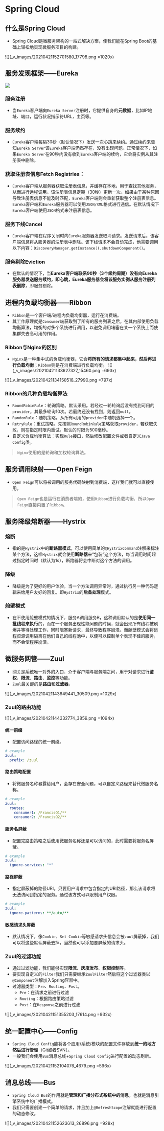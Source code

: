 # Spring Cloud

## 什么是Spring Cloud

- Spring Cloud是微服务架构的一站式解决方案，使我们能在Spring Boot的基础上轻松地实现微服务项目的构建。

![](_v_images/20210421152701580_17798.png =1020x)

## 服务发现框架——Eureka

![](_v_images/20210421133157692_29663.png)

### 服务注册

- 当`Eureka`客户端向`Eureka Server`注册时，它提供自身的**元数据**，比如IP地址、端口，运行状况指示符URL，主页等。

### 服务续约

- `Eureka`客户端每隔30秒（默认情况下）发送一次心跳来续约。通过续约来告知`Eureka Server`该`Eureka`客户端仍然存在，没有出现问题。正常情况下，如果`Eureka Server`在90秒内没有收到`Eureka`客户端的续约，它会将实例从其注册表中删除。

### 获取注册表信息Fetch Registries：

- `Eureka`客户端从服务器获取注册表信息，并缓存在本地，用于查找其他服务，从而进行远程调用。该注册表信息定期（30秒）更新一次。如果由于某种原因导致注册表信息不能及时匹配，`Eureka`客户端则会重新获取整个注册表信息。`Eureka`客户端和`Eureka`服务器可以使用`JSON/XML`格式进行通信。在默认情况下`Eureka`客户端使用`JSON`格式来注册表信息。

### 服务下线Cancel

- `Eureka`客户端在程序关闭时向`Eureka`服务器发送取消请求。发送请求后，该客户端信息将从服务器的注册表中删除。该下线请求不会自动完成，他需要调用以下内容：`DiscoveryManager.getInstance().shutdownComponent()`。

### 服务剔除Eviction

- 在默认的情况下，当**Eureka客户端联系90秒（3个续约周期）没有向Eureka服务器发送服务续约，即心跳，Eureka服务器会将该服务实例从服务注册列表删除**，即服务剔除。

## 进程内负载均衡器——Ribbon

- `Ribbon`是一个客户端/进程内负载均衡器，运行在消费端。
- 其工作原理就是`Consumer`端获取到了所有的服务列表之后，在其内部使用负载均衡算法，均衡的对多个系统进行调用，以避免调用堵塞在某一个系统上而使集群失去高可用的作用。

### Ribbon与Nginx的区别

- `Nginx`是一种集中式的负载均衡器，它会**将所有的请求都集中起来，然后再进行负载均衡**；`Ribbon`则是在消费端进行负载均衡。
![](_v_images/20210421133927327_15460.png =693x)

![](_v_images/20210421134150516_27990.png =797x)

### Ribbon的几种负载均衡算法

- `RoundRobinRule`：轮询策略。默认采用。若经过一轮轮询后没有找到可用的`provider`，其最多轮询10次。若最终还没有找到，则返回`null`。
- `RandomRule`：随机策略。从所有可用的`provider`中随机选择一个。
- `RetryRule`：重试策略。先按照`RoundRobinRule`策略获取`provider`，若获取失败，则在指定时限内重试。默认的时限为500毫秒。
- 自定义负载均衡算法：实现`Rule`接口，然后修改配置文件或者自定义`Java Config`类。

> `Nginx`使用的是轮询和加权轮询算法。

## 服务调用映射——Open Feign

- `Open Feign`可以将被调用的服务代码映射到消费端，这样我们就可以直接使用。

> `Open Feign`也是运行在消费者端的，使用`Ribbon`进行负载均衡，所以`Open Feign`直接内置了`Ribbon`。

## 服务降级熔断器——Hystrix

### 熔断

- 指的是`Hystrix`中的**断路器模式**，可以使用简单的`@HystrixCommand`注解来标注某个方法，这样`Hystrix`就会使用**断路器**来“包装”这个方法，每当调用时间超过指定时间时（默认为1s），断路器将会中断对这个方法的调用。

### 降级

- 降级是为了更好的用户体验，当一个方法调用异常时，通过执行另一种代码逻辑来给用户友好的回复。即`Hystrix`的**后备处理**模式。

### 舱壁模式

- 在不使用舱壁模式的情况下，服务A调用服务B，这种调用默认的是**使用同一批线程来执行**的，而在一个服务出现性能问题的时候，就会出现所有线程被刷爆并等待处理工作，同时阻塞新请求，最终导致程序崩溃。而舱壁模式会将远程资源调用隔离在他们自己的线程池中，以便可以控制单个表现不佳的服务，而不会使程序崩溃。

## 微服务网管——Zuul

- 网关是系统唯一对外的入口，介于客户端与服务端之间，用于对请求进行**鉴权**、**限流**、**路由**、**监控**等功能。
- `Zuul`最关键的是**路由**和**过滤器**。

![](_v_images/20210421143649441_30509.png =1029x)

### Zuul的路由功能

![](_v_images/20210421144332774_3859.png =1094x)

#### 统一前缀

- 配置访问路径的统一前缀。

```yml
# example
zuul:
  prefix: /zuul
```

#### 路由策略配置

- 将微服务名称暴露给用户，会存在安全问题，可以自定义路径来替代微服务名称。

```yml
# example
zuul:
  routes:
    consumer1: /FrancisQ1/**
    consumer2: /FrancisQ2/**
```

#### 服务名屏蔽

- 配置完路由策略之后使用微服务名称还是可以访问的，此时需要将服务名屏蔽。

```yml
# example
zuul:
  ignore-services: "*"
```

#### 路径屏蔽

- 指定屏蔽掉的路径URI，只要用户请求中包含指定的URI路径，那么该请求将无法访问到指定的服务。通过该方式可以限制用户权限。

```yml
# example
zuul:
  ignore-patterns: **/auto/**
```

#### 敏感请求头屏蔽

- 默认情况下，像`Cookie`、`Set-Cookie`等敏感请求头信息会被`zuul`屏蔽掉，我们可以将这些默认屏蔽去掉，当然也可以添加要屏蔽的请求头。

### Zuul的过滤功能

- 通过过滤功能，我们能够实现**限流**、**灰度发布**、**权限控制**等。
- 要实现自定义的`Filter`我们只需要继承`ZuulFilter`然后将这个过滤器类以`@Component`注解加入Spring容器中。
- 过滤器类型：`Pre`、`Routing`、`Post`。
    - `Pre`：在请求之前进行过滤
    - `Routing`：根据路由策略过滤
    - `Post`：在`Response`之前进行过滤

![](_v_images/20210421151355203_17614.png =932x)

## 统一配置中心——Config

- `Spring Cloud Config`能将各个应用/系统/模块的配置文件存放到**统一的地方然后进行管理**（Git或者SVN）。
- 一般我们会使用`Bus`消息总线+`Spring Cloud Config`进行配置的动态刷新。

![](_v_images/20210421152104076_4679.png =596x)

## 消息总线——Bus

- `Spring Cloud Bus`的作用就是**管理和广播分布式系统中的消息**，也就是消息引擎系统中的广播模式。
- 我们只需要创建一个简单的请求，并且加上`@RefreshScope`注解就能进行配置的动态修改。

![](_v_images/20210421152623613_26896.png =928x)

